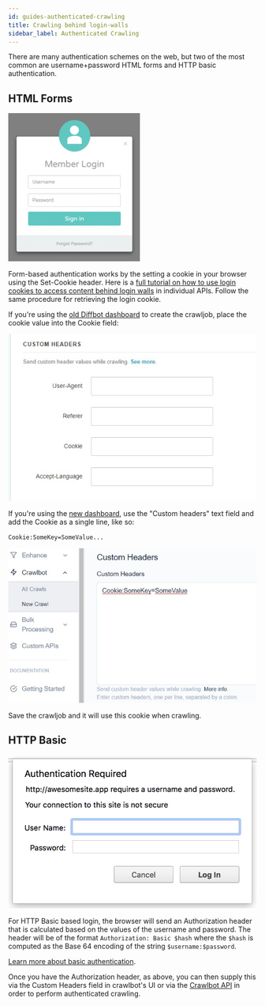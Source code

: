```yaml
---
id: guides-authenticated-crawling
title: Crawling behind login-walls
sidebar_label: Authenticated Crawling
---
```



There are many authentication schemes on the web, but two of the most common are username+password HTML forms and HTTP basic authentication.

## HTML Forms

![](/img/elegant-modal-login-form-with-avatar-icon-267x300.png)

Form-based authentication works by the setting a cookie in your browser using the Set-Cookie header. Here is a [full tutorial on how to use login cookies to access content behind login walls](guides-data-behind-login) in individual APIs. Follow the same procedure for retrieving the login cookie.

If you're using the [old Diffbot dashboard](https://diffbot.com/dev/crawl) to create the crawljob, place the cookie value into the Cookie field:

![The custom headers fields in the old dashboard's UI](/img/cookie/01.jpg)

If you're using the [new dashboard](tutorials-new-dashboard), use the "Custom headers" text field and add the Cookie as a single line, like so:

```txt
Cookie:SomeKey=SomeValue...
```

![The custom headers field in the new dashboard](/img/cookie/02.jpg)

Save the crawljob and it will use this cookie when crawling.

## HTTP Basic

![](/img/cookie/03.png)

For HTTP Basic based login, the browser will send an Authorization header that is calculated based on the values of the username and password. The header will be of the format `Authorization: Basic $hash` where the `$hash` is computed as the Base 64 encoding of the string `$username:$password`. 

[Learn more about basic authentication](https://en.wikipedia.org/wiki/Basic_access_authentication).

Once you have the Authorization header, as above, you can then supply this via the Custom Headers field in crawlbot's UI or via the [Crawlbot API](api-crawlbot-api) in order to perform authenticated crawling.
